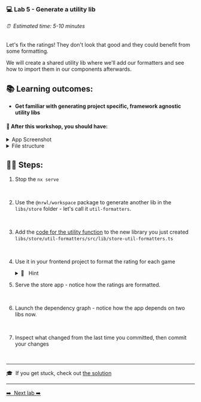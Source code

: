 ### 💻 Lab 5 - Generate a utility lib

###### ⏰ &nbsp;Estimated time: 5-10 minutes

Let's fix the ratings! They don't look that good and they could benefit from some formatting.

We will create a shared utility lib where we'll add our formatters and see how to import them in our components afterwards.

## 📚 Learning outcomes:

- **Get familiar with generating project specific, framework agnostic utility libs**

#### 📲 After this workshop, you should have:

<details>
  <summary>App Screenshot</summary>
  <img src="../assets/lab5_screenshot.png" width="500" alt="screenshot of lab5 result">
</details>

<details>
  <summary>File structure</summary>
  <img src="../assets/lab5_directory-structure.png" height="700" alt="lab5 file structure">
</details>

## 🏋️‍♀️ Steps:

1. Stop the `nx serve`
<br/>

2. Use the `@nrwl/workspace` package to generate another lib in the `libs/store` folder - let's call it `util-formatters`.
<br/>

3. Add the [code for the utility function](../../examples/lab5/libs/store/util-formatters/src/lib/store-util-formatters.ts) to the new library you just created `libs/store/util-formatters/src/lib/store-util-formatters.ts`
<br/>

4. Use it in your frontend project to format the rating for each game

    <details>
    <summary>🐳 &nbsp;&nbsp;Hint</summary>

   `app.tsx`:

   ```ts
   import { formatRating } from '@bg-hoard/store/util-formatters';
   ```

   ```html
   <strong>Rating:</strong> {formatRating(x.rating)}
   ```

    </details>

5. Serve the store app - notice how the ratings are formatted.
<br/>

6. Launch the dependency graph - notice how the app depends on two libs now.
<br/>

7. Inspect what changed from the last time you committed, then commit your changes
<br/>


---

🎓&nbsp;&nbsp;If you get stuck, check out [the solution](SOLUTION.md)

---

[➡️ &nbsp;Next lab ➡️](../lab6/LAB.md)
